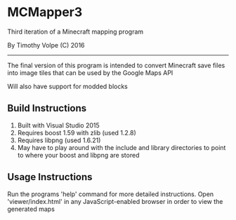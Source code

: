 # MCMapper3
Third iteration of a Minecraft mapping program

By Timothy Volpe (C) 2016

<hr>

The final version of this program is intended to convert Minecraft save files into image tiles that can be used by the Google Maps API

Will also have support for modded blocks

## Build Instructions

1. Built with Visual Studio 2015
2. Requires boost 1.59 with zlib (used 1.2.8)
3. Requires libpng (used 1.6.21)
4. May have to play around with the include and library directories to point to where your boost and libpng are stored

## Usage Instructions

Run the programs 'help' command for more detailed instructions. Open 'viewer/index.html' in any JavaScript-enabled browser in order to view the generated maps
